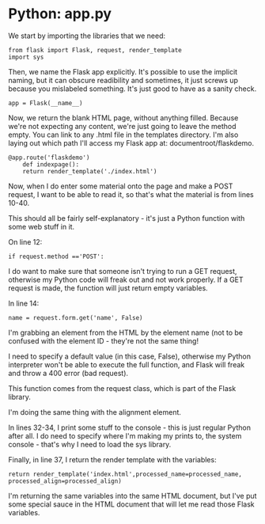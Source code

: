 # Python: app.py

We start by importing the libraries that we need:

```
from flask import Flask, request, render_template
import sys
```

Then, we name the Flask app explicitly. It's possible to use the implicit naming, but it can obscure readibility and sometimes, it just screws up because you mislabeled something. It's just good to have as a sanity check.

```
app = Flask(__name__)
```

Now, we return the blank HTML page, without anything filled. Because we're not expecting any content, we're just going to leave the method empty. You can link to any .html file in the templates directory. I'm also laying out which path I'll access my Flask app at: documentroot/flaskdemo.

```
@app.route('flaskdemo')
	def indexpage():
	return render_template('./index.html')
```

Now, when I do enter some material onto the page and make a POST request, I want to be able to read it, so that's what the material is from lines 10-40.

This should all be fairly self-explanatory - it's just a Python function with some web stuff in it.

On line 12:

```
if request.method =='POST':
```

I do want to make sure that someone isn't trying to run a GET request, otherwise my Python code will freak out and not work properly. If a GET request is made, the function will just return empty variables.

In line 14:

```
name = request.form.get('name', False)
```

I'm grabbing an element from the HTML by the element name (not to be confused with the element ID - they're not the same thing!

I need to specify a default value (in this case, False), otherwise my Python interpreter won't be able to execute the full function, and Flask will freak and throw a 400 error (bad request).

This function comes from the request class, which is part of the Flask library.

I'm doing the same thing with the alignment element.

In lines 32-34, I print some stuff to the console - this is just regular Python after all. I do need to specify where I'm making my prints to, the system console - that's why I need to load the sys library.

Finally, in line 37, I return the render template with the variables:

```
return render_template('index.html',processed_name=processed_name, processed_align=processed_align)
```

I'm returning the same variables into the same HTML document, but I've put some special sauce in the HTML document that will let me read those Flask variables.
